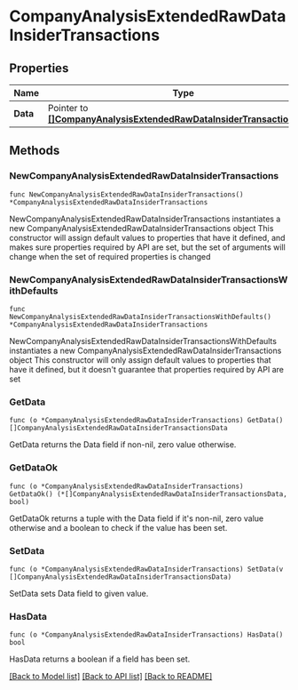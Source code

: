 # CompanyAnalysisExtendedRawDataInsiderTransactions

## Properties

Name | Type | Description | Notes
------------ | ------------- | ------------- | -------------
**Data** | Pointer to [**[]CompanyAnalysisExtendedRawDataInsiderTransactionsData**](CompanyAnalysisExtendedRawDataInsiderTransactionsData.md) |  | [optional] 

## Methods

### NewCompanyAnalysisExtendedRawDataInsiderTransactions

`func NewCompanyAnalysisExtendedRawDataInsiderTransactions() *CompanyAnalysisExtendedRawDataInsiderTransactions`

NewCompanyAnalysisExtendedRawDataInsiderTransactions instantiates a new CompanyAnalysisExtendedRawDataInsiderTransactions object
This constructor will assign default values to properties that have it defined,
and makes sure properties required by API are set, but the set of arguments
will change when the set of required properties is changed

### NewCompanyAnalysisExtendedRawDataInsiderTransactionsWithDefaults

`func NewCompanyAnalysisExtendedRawDataInsiderTransactionsWithDefaults() *CompanyAnalysisExtendedRawDataInsiderTransactions`

NewCompanyAnalysisExtendedRawDataInsiderTransactionsWithDefaults instantiates a new CompanyAnalysisExtendedRawDataInsiderTransactions object
This constructor will only assign default values to properties that have it defined,
but it doesn't guarantee that properties required by API are set

### GetData

`func (o *CompanyAnalysisExtendedRawDataInsiderTransactions) GetData() []CompanyAnalysisExtendedRawDataInsiderTransactionsData`

GetData returns the Data field if non-nil, zero value otherwise.

### GetDataOk

`func (o *CompanyAnalysisExtendedRawDataInsiderTransactions) GetDataOk() (*[]CompanyAnalysisExtendedRawDataInsiderTransactionsData, bool)`

GetDataOk returns a tuple with the Data field if it's non-nil, zero value otherwise
and a boolean to check if the value has been set.

### SetData

`func (o *CompanyAnalysisExtendedRawDataInsiderTransactions) SetData(v []CompanyAnalysisExtendedRawDataInsiderTransactionsData)`

SetData sets Data field to given value.

### HasData

`func (o *CompanyAnalysisExtendedRawDataInsiderTransactions) HasData() bool`

HasData returns a boolean if a field has been set.


[[Back to Model list]](../README.md#documentation-for-models) [[Back to API list]](../README.md#documentation-for-api-endpoints) [[Back to README]](../README.md)


